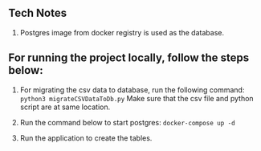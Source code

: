 ## Tech Notes
1. Postgres image from docker registry is used as the database.


## For running the project locally, follow the steps below:
1. For migrating the csv data to database, run the following command:
```python3 migrateCSVDataToDb.py```
Make sure that the csv file and python script are at same location.

2. Run the command below to start postgres:
```docker-compose up -d```

3. Run the application to create the tables.
